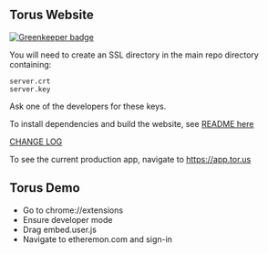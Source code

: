 ## Torus Website
[![Greenkeeper badge](https://badges.greenkeeper.io/torusresearch/torus-website.svg?token=891f5f5b782cc550f84cd6082f7b6059532f564030cc3a4e31989af9f0e56cc8&ts=1550579154562)](https://greenkeeper.io/)

You will need to create an SSL directory in the main repo directory containing:
```
server.crt
server.key
```
Ask one of the developers for these keys.

To install dependencies and build the website,
see [README here](app/README.md)

[CHANGE LOG](https://docs.tor.us/torus-wallet/changelog)


To see the current production app, navigate to https://app.tor.us

## Torus Demo
- Go to chrome://extensions
- Ensure developer mode
- Drag embed.user.js
- Navigate to etheremon.com and sign-in

